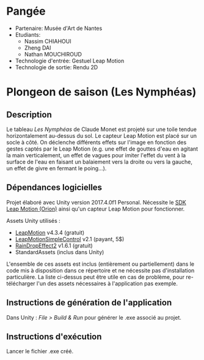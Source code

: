 # Pangée

- Partenaire: Musée d'Art de Nantes
- Etudiants:
  - Nassim CHIAHOUI
  - Zheng DAI
  - Nathan MOUCHIROUD
- Technologie d'entrée: Gestuel Leap Motion
- Technologie de sortie: Rendu 2D

# Plongeon de saison (Les Nymphéas)

## Description

Le tableau _Les Nymphéas_ de Claude Monet est projeté sur une toile tendue horizontalement au-dessus du sol. Le capteur Leap Motion est placé sur un socle à côté. On déclenche différents effets sur l'image en fonction des gestes captés par le Leap Motion (e.g. une effet de gouttes d'eau en agitant la main verticalement, un effet de vagues pour imiter l'effet du vent à la surface de l'eau en faisant un balaiement vers la droite ou vers la gauche, un effet de givre en fermant le poing...).

## Dépendances logicielles

Projet élaboré avec Unity version 2017.4.0f1 Personal.
Nécessite le [SDK Leap Motion (Orion)](https://developer.leapmotion.com/get-started/) ainsi qu'un capteur Leap Motion pour fonctionner.

Assets Unity utilisés :
- [LeapMotion](https://developer.leapmotion.com/unity/#116) v4.3.4 (gratuit)
- [LeapMotionSimpleControl](https://assetstore.unity.com/packages/tools/leap-motion-simple-control-69361) v2.1 (payant, 5$)
- [RainDropEffect2](https://assetstore.unity.com/packages/vfx/shaders/fullscreen-camera-effects/rain-drop-effect-2-59986) v1.6.1 (gratuit)
- StandardAssets (inclus dans Unity)

L'ensemble de ces assets est inclus (entièrement ou partiellement) dans le code mis à disposition dans ce répertoire et ne nécessite pas d'installation particulière. La liste ci-dessus peut être utile en cas de problème, pour re-télécharger l'un des assets nécessaires à l'application pas exemple.

## Instructions de génération de l'application

Dans Unity : _File > Build & Run_ pour générer le .exe associé au projet.

## Instructions d'exécution

Lancer le fichier .exe créé.
